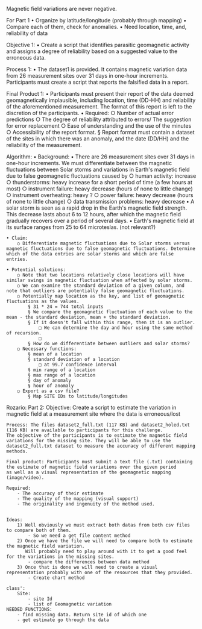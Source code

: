 ﻿Magnetic field variations are never negative.



For Part 1
	• Organize by latitude/longitude (probably through mapping)
	• Compare each of them, check for anomalies.
	• Need location, time, and, reliability of data

Objective 1:
	• Create a script that identifies parasitic geomagnetic activity and assigns a degree of reliability based on a suggested value to the erroneous data.

Process 1: 
	• The dataset1 is provided. It contains magnetic variation data from 26 measurement sites over 31 days in one-hour increments. Participants must create a script that reports the falsified data in a report.

Final Product 1:
	• Participants must present their report of the data deemed geomagnetically implausible, including location, time (DD-HH) and reliability of the aforementioned measurement. The format of this report is left to the discretion of the participants.
	• Required:
		○ Number of actual error predictions
		○ The degree of reliability attributed to errors/ The suggestion for error replacement
		○ Ease of understanding and the use of the minutes
		○ Accessibility of the report format.
			§ Report format must contain a dataset of the sites in which there was an anomaly, and the date (DD/HH) and the reliability of the measurement.

Algorithm:
	• Background: 
	• There are 26 measurement sites over 31 days in one-hour increments. We must differentiate between the magnetic fluctuations between Solar storms and variations in Earth's magnetic field due to false geomagnetic fluctuations caused by
		○ human activity: increase
		○ thunderstorms: heavy increase for a short period of time (a few hours at most)
		○ instrument failure: heavy decrease (hours of none to little change)
		○ instrument overheating: heavy ?
		○ power failure: heavy decrease (hours of none to little change)
		○ data transmission problems: heavy decrease 
	• A solar storm is seen as a rapid drop in the Earth's magnetic field strength. This decrease lasts about 6 to 12 hours, after which the magnetic field gradually recovers over a period of several days. 
	• Earth's magnetic field at its surface ranges from 25 to 64 microteslas. (not relevant?)
		
	• Claim: 
		○ Differentiate magnetic fluctuations due to Solar storms versus magnetic fluctuations due to false geomagnetic fluctuations. Determine which of the data entries are solar storms and which are false entries.

	• Potential solutions: 
		○ Note that two locations relatively close locations will have similar swings in magnetic fluctuation when affected by solar storms.
		○ We can examine the standard deviation of a given column, and note that outliers are potentially false geomagnetic fluctuations.
		○ Potentially map location as the key, and list of geomagnetic fluctuations as the values.
			§ 31 * 24 = 744 total inputs
			§ We compare the geomagnetic fluctuation of each value to the mean - the standard deviation, mean + the standard deviation.
			§ If it doesn't fall within this range, then it is an outlier. 
				□ We can determine the day and hour using the same method of recursion.
				□ 
			§ How do we differentiate between outliers and solar storms?
		○ Necessary functions:
			§ mean of a location
			§ standard deviation of a location
				□ at 99.7 confidence interval
			§ min range of a location
			§ max range of a location
			§ day of anomaly
			§ hour of anomaly
		○ Export as a csv file?
			§ Map SITE IDs to latitude/longitudes


Rozario: 
Part 2:
	Objective: Create a script to estimate the variation in magnetic field at a measurement site where the data is erroneous/lost
	
	Process: The files dataset2_full.txt (117 KB) and dataset2_holed.txt (116 KB) are available to participants for this challenge. 
	The objective of the participants is to estimate the magnetic field variations for the missing site. They will be able to use the 
	dataset2_full.txt dataset to measure the accuracy of different mapping methods.

	Final product: Participants must submit a text file (.txt) containing the estimate of magnetic field variations over the given period 
	as well as a visual representation of the geomagnetic mapping (image/video).

	Required:
		- The accuracy of their estimate
		- The quality of the mapping (visual support)
		- The originality and ingenuity of the method used.

	
	Ideas: 
		1) Well obviously we must extract both datas from both csv files to compare both of them.
			- So we need a get file content method
		2) Once we have the file we will need to compare both to estimate the magnetic field variation.
		   Will probably need to play around with it to get a good feel for the variations in the missing sites.
			- compare the differences between data method
		3) Once that is done we will need to create a visual representation probably with one of the resources that they provided.
			- Create chart method

	class':
		Site:
			- site Id
			- list of Geomagnetic variation
	NEEDED FUNCTIONS:
		- find missing data. Return site id of which one
		- get estimate go through the data 
